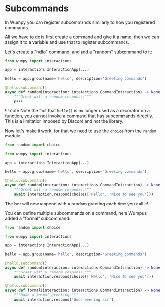 # Subcommands

In Wumpy you can register subcommands similarly to how you registered commands.

All we have to do is first create a command and give it a name, then we can assign it to a
variable and use that to register subcommands.

Let's create a "hello" command, and add a "random" subcommand to it:

```python
from wumpy import interactions

app = interactions.InteractionApp(...)

hello = app.group(name='hello', description='Greeting commands')

@hello.subcommand()
async def random(interaction: interactions.CommandInteraction) -> None:
    """Greet with a random response."""
    pass
```

!!! note
    Note the fact that `hello()` is no longer used as a decorator on a function,
    you cannot invoke a command that has subcommands directly. This is a limitation imposed
    by Discord and not the library.

Now let's make it work, for that we need to use the `choice` from the `random` module:

```python
from random import choice

from wumpy import interactions

app = interactions.InteractionApp(...)

hello = app.group(name='hello', description='Greeting commands')

@hello.subcommand()
async def random(interaction: interactions.CommandInteraction) -> None:
    """Greet with a random response."""
    await interaction.respond(choice(['Hello', 'Nice to see you']))
```

The bot will now respond with a random greeting each time you call it!

You can define multiple subcommands on a command, here Wumpus added a "formal" subcommand:

```python
from random import choice

from wumpy import interactions

app = interactions.InteractionApp(...)

hello = app.group(name='hello', description='Greeting commands')

@hello.subcommand()
async def random(interaction: interactions.CommandInteraction) -> None:
    """Greet with a random response."""
    await interaction.respond(choice(['Hello', 'Nice to see you']))

@hello.subcommand()
async def formal(interaction: interactions.CommandInteraction) -> None:
    """Make a formal greeting."""
    await interaction.respond('Good evening sir')
```

